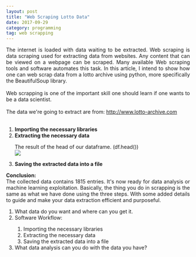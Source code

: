 ```yaml
---
layout: post
title: "Web Scraping Lotto Data"
date: 2017-09-29
category: programming 
tag: web scrapping
---
```

<div style="text-align: justify;">
The internet is loaded with data waiting to be extracted. Web scraping is data scraping used for extracting data from websites. Any content that can be viewed on a webpage can be scraped. Many available Web scraping tools and software automates this task. In this article, I intend to show how one can web scrap data from a lotto archive using python, more specifically the BeautifulSoup library.

<br>
<br>
Web scrapping is one of the important skill one should learn if one wants to be a data scientist.

<br>
<br>
The data we're going to extract are from: <a href="http://www.lotto-archive.com">http://www.lotto-archive.com</a>


<br>
<br>
<ol>
<li> <b>Importing the necessary libraries</b>
<script src="https://gist.github.com/sinbad989/1de26a6adb828ac819f5db736271e03e.js"></script>
</li>

<li> <b>Extracting the necessary data</b>
<script src="https://gist.github.com/sinbad989/da36dcaf8aa1b5b2d5a20c1a7fcf846d.js"></script>

<script src="https://gist.github.com/sinbad989/8ef629206b2ee1746728a392bd29c6ae.js"></script>
The result of the head of our dataframe. (df.head())
<br>
<img src="{{site.url}}/img/4.PNG">
<br></li>

<li> <b>Saving the extracted data into a file</b>

<script src="https://gist.github.com/sinbad989/578b485b9d6a7657facb29f09068b283.js"></script>
<br>
</li>
</ol>
<b>Conclusion: </b><br>
The collected data contains 1815 entries. It's now ready for data analysis or machine learning exploitation. Basically, the thing you do in scrapping is the same as what we have done using the three steps. With some added details to guide and make your data extraction efficient and purposeful. 
<ol>
	<li>What data do you want and where can you get it.</li>
	<li>Software Workflow:</li>
	<ol>
		<li>Importing the necessary libraries</li>
		<li>Extracting the necessary data</li>
		<li>Saving the extracted data into a file</li>
	</ol>
	<li>What data analysis can you do with the data you have?</li>
</ol>
<br>
<br>
</div>
